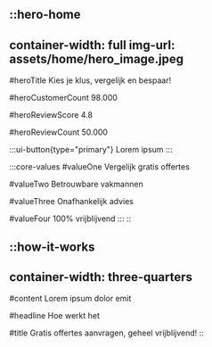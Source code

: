 ::hero-home
---
container-width: full
img-url: assets/home/hero_image.jpeg
---
#heroTitle
Kies je klus, vergelijk en bespaar!

#heroCustomerCount
98.000

#heroReviewScore
4.8

#heroReviewCount
50.000

  :::ui-button{type="primary"}
  Lorem ipsum
  :::

  :::core-values
  #valueOne
  Vergelijk gratis offertes
  
  #valueTwo
  Betrouwbare vakmannen
  
  #valueThree
  Onafhankelijk advies
  
  #valueFour
  100% vrijblijvend
  :::
::

::how-it-works
---
container-width: three-quarters
---
#content
Lorem ipsum dolor emit

#headline
Hoe werkt het

#title
Gratis offertes aanvragen, geheel vrijblijvend!
::
